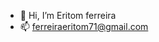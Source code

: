 - 👋 Hi, I’m Eritom ferreira
- 📫 ferreiraeritom71@gmail.com





<!---
eritomnoble/eritomnoble is a ✨ special ✨ repository because its `README.md` (this file) appears on your GitHub profile.
You can click the Preview link to take a look at your changes.
--->
